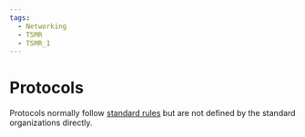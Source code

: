 ```yaml
---
tags:
  - Networking
  - TSMR
  - TSMR_1
---
```

# Protocols
Protocols normally follow [standard rules](Standards.md) but are not defined by the standard organizations directly.